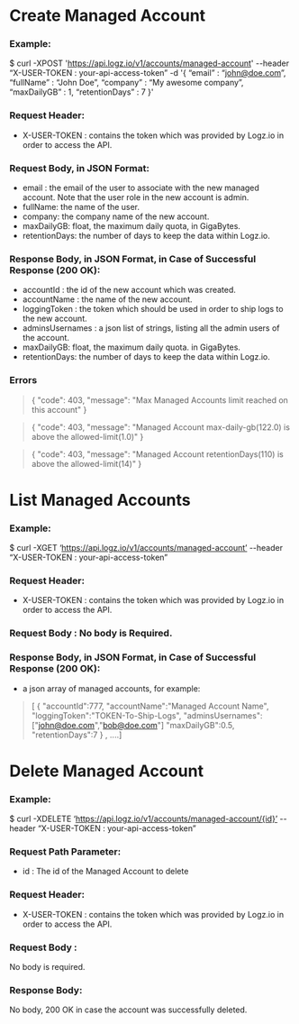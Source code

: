 # Create Managed Account

### Example:
$ curl -XPOST 'https://api.logz.io/v1/accounts/managed-account' 
  --header “X-USER-TOKEN : your-api-access-token”
  -d '{
  	“email” : “john@doe.com”,
    “fullName” : “John Doe”,
    “company” : “My awesome company”,
    “maxDailyGB” : 1,
    “retentionDays” : 7
  }'
  
### Request Header:
- X-USER-TOKEN : contains the token which was provided by Logz.io in order to access the API.

### Request Body, in JSON Format:
- email : the email of the user to associate with the new managed account. Note that the user role in the new account is admin.
- fullName: the name of the user.
- company: the company name of the new account.
- maxDailyGB: float, the maximum daily quota, in GigaBytes.
- retentionDays: the number of days to keep the data within Logz.io.

### Response Body, in JSON Format, in Case of Successful Response (200 OK):
- accountId : the id of the new account which was created.
- accountName : the name of the new account.
- loggingToken : the token which should be used in order to ship logs to the new account.
- adminsUsernames : a json list of strings, listing all the admin users of the account.
- maxDailyGB: float, the maximum daily quota. in GigaBytes.
- retentionDays: the number of days to keep the data within Logz.io.

### Errors


> {
> "code": 403,
> "message": "Max Managed Accounts limit reached on this account"
> }

> {
>     "code": 403,
>     "message": "Managed Account max-daily-gb(122.0) is above the allowed-limit(1.0)"
> }

> {
>     "code": 403,
>     "message": "Managed Account retentionDays(110) is above the allowed-limit(14)"
> }



# List Managed Accounts
### Example:
$ curl -XGET ‘https://api.logz.io/v1/accounts/managed-account’
	--header “X-USER-TOKEN : your-api-access-token”

### Request Header:
- X-USER-TOKEN : contains the token which was provided by Logz.io in order to access the API.

### Request Body : No body is Required.

### Response Body, in JSON Format, in Case of Successful Response (200 OK):
- a json array of managed accounts, for example:
> [ {
>    "accountId":777, 
>    "accountName":"Managed Account Name",
>    "loggingToken":"TOKEN-To-Ship-Logs",
>    "adminsUsernames":["john@doe.com","bob@doe.com"]
>    "maxDailyGB":0.5,
>    "retentionDays":7 
>    } , ....]
> 



# Delete Managed Account
### Example:
$ curl -XDELETE ‘https://api.logz.io/v1/accounts/managed-account/{id}’
	--header “X-USER-TOKEN : your-api-access-token”

### Request Path Parameter:
- id : The id of the Managed Account to delete

### Request Header:
- X-USER-TOKEN : contains the token which was provided by Logz.io in order to access the API.

### Request Body : 
No body is required.

### Response Body: 
No body, 200 OK in case the account was successfully deleted.


